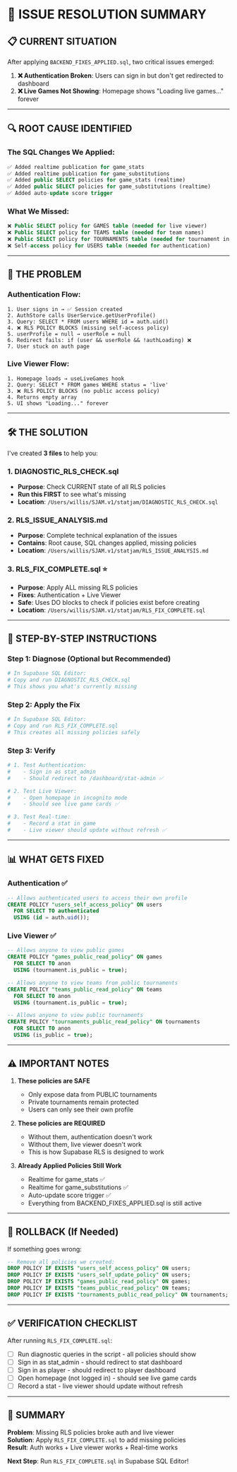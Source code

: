 # 🎯 **ISSUE RESOLUTION SUMMARY**

## 📋 **CURRENT SITUATION**

After applying `BACKEND_FIXES_APPLIED.sql`, two critical issues emerged:

1. **❌ Authentication Broken**: Users can sign in but don't get redirected to dashboard
2. **❌ Live Games Not Showing**: Homepage shows "Loading live games..." forever

---

## 🔍 **ROOT CAUSE IDENTIFIED**

### **The SQL Changes We Applied**:
```sql
✅ Added realtime publication for game_stats
✅ Added realtime publication for game_substitutions  
✅ Added public SELECT policies for game_stats (realtime)
✅ Added public SELECT policies for game_substitutions (realtime)
✅ Added auto-update score trigger
```

### **What We Missed**:
```sql
❌ Public SELECT policy for GAMES table (needed for live viewer)
❌ Public SELECT policy for TEAMS table (needed for team names)
❌ Public SELECT policy for TOURNAMENTS table (needed for tournament info)
❌ Self-access policy for USERS table (needed for authentication)
```

---

## 🎯 **THE PROBLEM**

### **Authentication Flow**:
```
1. User signs in → ✅ Session created
2. AuthStore calls UserService.getUserProfile()
3. Query: SELECT * FROM users WHERE id = auth.uid()
4. ❌ RLS POLICY BLOCKS (missing self-access policy)
5. userProfile = null → userRole = null
6. Redirect fails: if (user && userRole && !authLoading) ❌
7. User stuck on auth page
```

### **Live Viewer Flow**:
```
1. Homepage loads → useLiveGames hook
2. Query: SELECT * FROM games WHERE status = 'live'
3. ❌ RLS POLICY BLOCKS (no public access policy)
4. Returns empty array
5. UI shows "Loading..." forever
```

---

## 🛠️ **THE SOLUTION**

I've created **3 files** to help you:

### **1. DIAGNOSTIC_RLS_CHECK.sql**
- **Purpose**: Check CURRENT state of all RLS policies
- **Run this FIRST** to see what's missing
- **Location**: `/Users/willis/SJAM.v1/statjam/DIAGNOSTIC_RLS_CHECK.sql`

### **2. RLS_ISSUE_ANALYSIS.md**
- **Purpose**: Complete technical explanation of the issues
- **Contains**: Root cause, SQL changes applied, missing policies
- **Location**: `/Users/willis/SJAM.v1/statjam/RLS_ISSUE_ANALYSIS.md`

### **3. RLS_FIX_COMPLETE.sql** ⭐
- **Purpose**: Apply ALL missing RLS policies
- **Fixes**: Authentication + Live Viewer
- **Safe**: Uses DO blocks to check if policies exist before creating
- **Location**: `/Users/willis/SJAM.v1/statjam/RLS_FIX_COMPLETE.sql`

---

## 🚀 **STEP-BY-STEP INSTRUCTIONS**

### **Step 1: Diagnose (Optional but Recommended)**
```bash
# In Supabase SQL Editor:
# Copy and run DIAGNOSTIC_RLS_CHECK.sql
# This shows you what's currently missing
```

### **Step 2: Apply the Fix**
```bash
# In Supabase SQL Editor:
# Copy and run RLS_FIX_COMPLETE.sql
# This creates all missing policies safely
```

### **Step 3: Verify**
```bash
# 1. Test Authentication:
#    - Sign in as stat_admin
#    - Should redirect to /dashboard/stat-admin ✅

# 2. Test Live Viewer:
#    - Open homepage in incognito mode
#    - Should see live game cards ✅

# 3. Test Real-time:
#    - Record a stat in game
#    - Live viewer should update without refresh ✅
```

---

## 📊 **WHAT GETS FIXED**

### **Authentication** ✅
```sql
-- Allows authenticated users to access their own profile
CREATE POLICY "users_self_access_policy" ON users
  FOR SELECT TO authenticated
  USING (id = auth.uid());
```

### **Live Viewer** ✅
```sql
-- Allows anyone to view public games
CREATE POLICY "games_public_read_policy" ON games
  FOR SELECT TO anon
  USING (tournament.is_public = true);

-- Allows anyone to view teams from public tournaments
CREATE POLICY "teams_public_read_policy" ON teams
  FOR SELECT TO anon
  USING (tournament.is_public = true);

-- Allows anyone to view public tournaments
CREATE POLICY "tournaments_public_read_policy" ON tournaments
  FOR SELECT TO anon
  USING (is_public = true);
```

---

## ⚠️ **IMPORTANT NOTES**

1. **These policies are SAFE**
   - Only expose data from PUBLIC tournaments
   - Private tournaments remain protected
   - Users can only see their own profile

2. **These policies are REQUIRED**
   - Without them, authentication doesn't work
   - Without them, live viewer doesn't work
   - This is how Supabase RLS is designed to work

3. **Already Applied Policies Still Work**
   - Realtime for game_stats ✅
   - Realtime for game_substitutions ✅
   - Auto-update score trigger ✅
   - Everything from BACKEND_FIXES_APPLIED.sql is still active

---

## 🔄 **ROLLBACK (If Needed)**

If something goes wrong:

```sql
-- Remove all policies we created:
DROP POLICY IF EXISTS "users_self_access_policy" ON users;
DROP POLICY IF EXISTS "users_self_update_policy" ON users;
DROP POLICY IF EXISTS "games_public_read_policy" ON games;
DROP POLICY IF EXISTS "teams_public_read_policy" ON teams;
DROP POLICY IF EXISTS "tournaments_public_read_policy" ON tournaments;
```

---

## ✅ **VERIFICATION CHECKLIST**

After running `RLS_FIX_COMPLETE.sql`:

- [ ] Run diagnostic queries in the script - all policies should show
- [ ] Sign in as stat_admin - should redirect to stat dashboard
- [ ] Sign in as player - should redirect to player dashboard
- [ ] Open homepage (not logged in) - should see live game cards
- [ ] Record a stat - live viewer should update without refresh

---

## 🎯 **SUMMARY**

**Problem**: Missing RLS policies broke auth and live viewer  
**Solution**: Apply `RLS_FIX_COMPLETE.sql` to add missing policies  
**Result**: Auth works + Live viewer works + Real-time works  

**Next Step**: Run `RLS_FIX_COMPLETE.sql` in Supabase SQL Editor!
